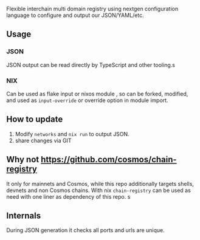 Flexible interchain multi domain registry using nextgen configuration language to configure and output our JSON/YAML/etc.

## Usage

### JSON

JSON output can be read directly by TypeScript and other tooling.s


### NIX

Can be used as flake input or nixos module , so can be forked, modified, and used as `input-override` or override option in module import.

## How to update


1. Modify `networks` and `nix run` to output JSON.
2. share changes via GIT

## Why not https://github.com/cosmos/chain-registry 

It only for mainnets and Cosmos, while this repo additionally targets shells, devnets and non Cosmos chains.
With nix `chain-registry` can be used as need with one liner as dependency of this repo.
s
## Internals

During JSON generation it checks all ports and urls are unique.

